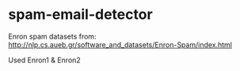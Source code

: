 # spam-email-detector
Enron spam datasets from:
http://nlp.cs.aueb.gr/software_and_datasets/Enron-Spam/index.html

Used Enron1 & Enron2
